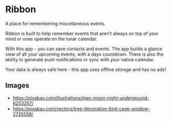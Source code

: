 # Ribbon

A place for remembering miscellaneous events.

Ribbon is built to help remember events that aren't always on top of your mind or ones operate on the lunar calendar.

With this app - you can save contacts and events. The app builds a glance view of all your upcoming events, with a days countdown. There is also the ability to generate push notifications or sync with your native calendar.

Your data is always safe here - this app uses offline storage and has no ads!

## Images

- https://pixabay.com/illustrations/man-moon-night-underground-6253257/
- https://pixabay.com/vectors/tree-decoration-bird-cage-window-2725558/
